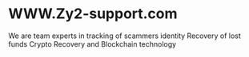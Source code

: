 # WWW.Zy2-support.com
We are team experts in tracking of scammers identity 
Recovery of lost funds
Crypto Recovery and Blockchain technology 
